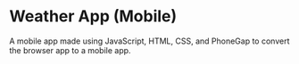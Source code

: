 # Weather App (Mobile)

A mobile app made using JavaScript, HTML, CSS, and PhoneGap to convert the browser app to a mobile app.
